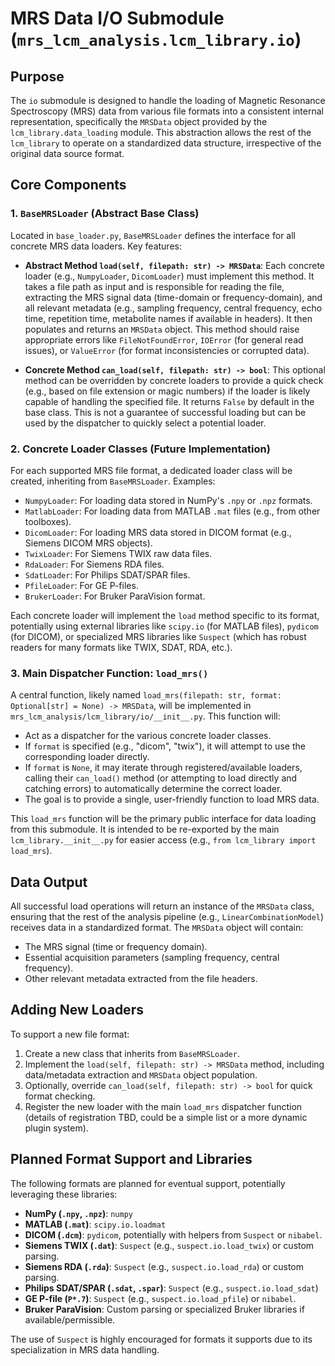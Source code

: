 # MRS Data I/O Submodule (`mrs_lcm_analysis.lcm_library.io`)

## Purpose

The `io` submodule is designed to handle the loading of Magnetic Resonance Spectroscopy (MRS) data from various file formats into a consistent internal representation, specifically the `MRSData` object provided by the `lcm_library.data_loading` module. This abstraction allows the rest of the `lcm_library` to operate on a standardized data structure, irrespective of the original data source format.

## Core Components

### 1. `BaseMRSLoader` (Abstract Base Class)

Located in `base_loader.py`, `BaseMRSLoader` defines the interface for all concrete MRS data loaders. Key features:

-   **Abstract Method `load(self, filepath: str) -> MRSData`**:
    Each concrete loader (e.g., `NumpyLoader`, `DicomLoader`) must implement this method. It takes a file path as input and is responsible for reading the file, extracting the MRS signal data (time-domain or frequency-domain), and all relevant metadata (e.g., sampling frequency, central frequency, echo time, repetition time, metabolite names if available in headers). It then populates and returns an `MRSData` object.
    This method should raise appropriate errors like `FileNotFoundError`, `IOError` (for general read issues), or `ValueError` (for format inconsistencies or corrupted data).

-   **Concrete Method `can_load(self, filepath: str) -> bool`**:
    This optional method can be overridden by concrete loaders to provide a quick check (e.g., based on file extension or magic numbers) if the loader is likely capable of handling the specified file. It returns `False` by default in the base class. This is not a guarantee of successful loading but can be used by the dispatcher to quickly select a potential loader.

### 2. Concrete Loader Classes (Future Implementation)

For each supported MRS file format, a dedicated loader class will be created, inheriting from `BaseMRSLoader`. Examples:

-   `NumpyLoader`: For loading data stored in NumPy's `.npy` or `.npz` formats.
-   `MatlabLoader`: For loading data from MATLAB `.mat` files (e.g., from other toolboxes).
-   `DicomLoader`: For loading MRS data stored in DICOM format (e.g., Siemens DICOM MRS objects).
-   `TwixLoader`: For Siemens TWIX raw data files.
-   `RdaLoader`: For Siemens RDA files.
-   `SdatLoader`: For Philips SDAT/SPAR files.
-   `PfileLoader`: For GE P-files.
-   `BrukerLoader`: For Bruker ParaVision format.

Each concrete loader will implement the `load` method specific to its format, potentially using external libraries like `scipy.io` (for MATLAB files), `pydicom` (for DICOM), or specialized MRS libraries like `Suspect` (which has robust readers for many formats like TWIX, SDAT, RDA, etc.).

### 3. Main Dispatcher Function: `load_mrs()`

A central function, likely named `load_mrs(filepath: str, format: Optional[str] = None) -> MRSData`, will be implemented in `mrs_lcm_analysis/lcm_library/io/__init__.py`. This function will:

-   Act as a dispatcher for the various concrete loader classes.
-   If `format` is specified (e.g., "dicom", "twix"), it will attempt to use the corresponding loader directly.
-   If `format` is `None`, it may iterate through registered/available loaders, calling their `can_load()` method (or attempting to load directly and catching errors) to automatically determine the correct loader.
-   The goal is to provide a single, user-friendly function to load MRS data.

This `load_mrs` function will be the primary public interface for data loading from this submodule. It is intended to be re-exported by the main `lcm_library.__init__.py` for easier access (e.g., `from lcm_library import load_mrs`).

## Data Output

All successful load operations will return an instance of the `MRSData` class, ensuring that the rest of the analysis pipeline (e.g., `LinearCombinationModel`) receives data in a standardized format. The `MRSData` object will contain:

-   The MRS signal (time or frequency domain).
-   Essential acquisition parameters (sampling frequency, central frequency).
-   Other relevant metadata extracted from the file headers.

## Adding New Loaders

To support a new file format:

1.  Create a new class that inherits from `BaseMRSLoader`.
2.  Implement the `load(self, filepath: str) -> MRSData` method, including data/metadata extraction and `MRSData` object population.
3.  Optionally, override `can_load(self, filepath: str) -> bool` for quick format checking.
4.  Register the new loader with the main `load_mrs` dispatcher function (details of registration TBD, could be a simple list or a more dynamic plugin system).

## Planned Format Support and Libraries

The following formats are planned for eventual support, potentially leveraging these libraries:

-   **NumPy (`.npy`, `.npz`)**: `numpy`
-   **MATLAB (`.mat`)**: `scipy.io.loadmat`
-   **DICOM (`.dcm`)**: `pydicom`, potentially with helpers from `Suspect` or `nibabel`.
-   **Siemens TWIX (`.dat`)**: `Suspect` (e.g., `suspect.io.load_twix`) or custom parsing.
-   **Siemens RDA (`.rda`)**: `Suspect` (e.g., `suspect.io.load_rda`) or custom parsing.
-   **Philips SDAT/SPAR (`.sdat`, `.spar`)**: `Suspect` (e.g., `suspect.io.load_sdat`)
-   **GE P-file (`P*.7`)**: `Suspect` (e.g., `suspect.io.load_pfile`) or `nibabel`.
-   **Bruker ParaVision**: Custom parsing or specialized Bruker libraries if available/permissible.

The use of `Suspect` is highly encouraged for formats it supports due to its specialization in MRS data handling.
